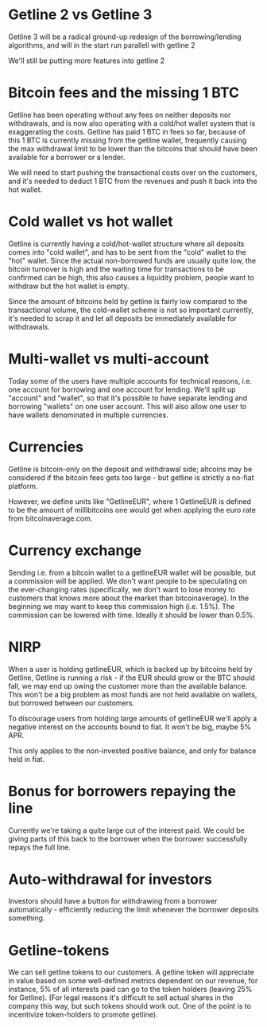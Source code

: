 # Getline 2 vs Getline 3

Getline 3 will be a radical ground-up redesign of the borrowing/lending algorithms, and will in the start run parallell with getline 2

We'll still be putting more features into getline 2

# Bitcoin fees and the missing 1 BTC

Getline has been operating without any fees on neither deposits nor withdrawals, and is now also operating with a cold/hot wallet system that is exaggerating the costs.  Getline has paid 1 BTC in fees so far, because of this 1 BTC is currently missing from the getline wallet, frequently causing the max withdrawal limit to be lower than the bitcoins that should have been available for a borrower or a lender.

We will need to start pushing the transactional costs over on the customers, and it's needed to deduct 1 BTC from the revenues and push it back into the hot wallet.

# Cold wallet vs hot wallet

Getline is currently having a cold/hot-wallet structure where all deposits comes into "cold wallet", and has to be sent from the "cold" wallet to the "hot" wallet.  Since the actual non-borrowed funds are usually quite low, the bitcoin turnover is high and the waiting time for transactions to be confirmed can be high, this also causes a liquidity problem, people want to withdraw but the hot wallet is empty.

Since the amount of bitcoins held by getline is fairly low compared to the transactional volume, the cold-wallet scheme is not so important currently, it's needed to scrap it and let all deposits be immediately available for withdrawals.

# Multi-wallet vs multi-account

Today some of the users have multiple accounts for technical reasons, i.e. one account for borrowing and one account for lending.  We'll split up "account" and "wallet", so that it's possible to have separate lending and borrowing "wallets" on one user account.  This will also allow one user to have wallets denominated in multiple currencies.

# Currencies

Getline is bitcoin-only on the deposit and withdrawal side; altcoins may be considered if the bitcoin fees gets too large - but getline is strictly a no-fiat platform.

However, we define units like "GetlineEUR", where 1 GetlineEUR is defined to be the amount of millibitcoins one would get when applying the euro rate from bitcoinaverage.com.

# Currency exchange

Sending i.e. from a bitcoin wallet to a getlineEUR wallet will be possible, but a commission will be applied.  We don't want people to be speculating on the ever-changing rates (specifically, we don't want to lose money to customers that knows more about the market than bitcoinaverage).  In the beginning we may want to keep this commission high (i.e. 1.5%).  The commission can be lowered with time.  Ideally it should be lower than 0.5%.

# NIRP

When a user is holding getlineEUR, which is backed up by bitcoins held by Getline, Getline is running a risk - if the EUR should grow or the BTC should fall, we may end up owing the customer more than the available balance.  This won't be a big problem as most funds are not held available on wallets, but borrowed between our customers.

To discourage users from holding large amounts of getlineEUR we'll apply a negative interest on the accounts bound to fiat.  It won't be big, maybe 5% APR.

This only applies to the non-invested positive balance, and only for balance held in fiat.

# Bonus for borrowers repaying the line

Currently we're taking a quite large cut of the interest paid.  We could be giving parts of this back to the borrower when the borrower successfully repays the full line.

# Auto-withdrawal for investors

Investors should have a button for withdrawing from a borrower automatically - efficiently reducing the limit whenever the borrower deposits something.

# Getline-tokens

We can sell getline tokens to our customers.  A getline token will appreciate in value based on some well-defined metrics dependent on our revenue, for instance, 5% of all interests paid can go to the token holders (leaving 25% for Getline).  (For legal reasons it's difficult to sell actual shares in the company this way, but such tokens should work out.  One of the point is to incentivize token-holders to promote getline).
